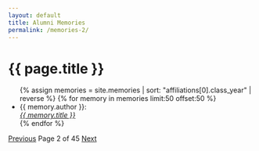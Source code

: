 ```yaml
---
layout: default
title: Alumni Memories
permalink: /memories-2/
---
```


<h1>{{ page.title }}</h1>

<ul>
  {% assign memories = site.memories | sort: "affiliations[0].class_year" | reverse %}
  {% for memory in memories limit:50 offset:50 %}
    <li>
      {{ memory.author }}:<br><a href="{{ memory.url }}"><i>{{ memory.title }}</i></a>
    </li>
  {% endfor %}
</ul>

<nav class="pagination">
  <a href="/">Previous</a>
  <span>Page 2 of 45</span>
  <a href="/memories-3/">Next</a>
</nav>
